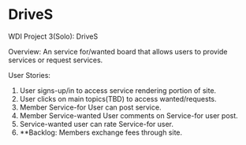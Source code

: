 # DriveS
WDI Project 3(Solo): DriveS

Overview:
An service for/wanted board that allows users to provide services or request services.

User Stories:
1) User signs-up/in to access service rendering portion of site.
2) User clicks on main topics(TBD) to access wanted/requests.
3) Member Service-for User can post service.
4) Member Service-wanted User comments on Service-for user post.
5) Service-wanted user can rate Service-for user.
6) **Backlog: Members exchange fees through site.
